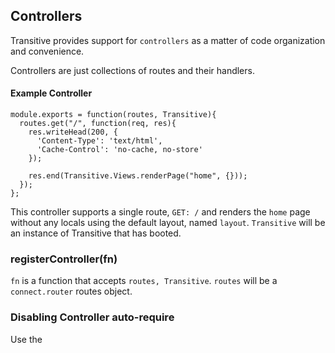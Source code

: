 ## Controllers


Transitive provides support for `controllers` as a matter of code organization and convenience.

Controllers are just collections of routes and their handlers.

#### Example Controller

    module.exports = function(routes, Transitive){
      routes.get("/", function(req, res){
        res.writeHead(200, { 
          'Content-Type': 'text/html', 
          'Cache-Control': 'no-cache, no-store'
        });

        res.end(Transitive.Views.renderPage("home", {}));
      });
    };

This controller supports a single route, `GET: /` and renders the `home` page without any locals using the default layout, named `layout`. `Transitive` will be an instance of Transitive that has booted.

### registerController(fn)

`fn` is a function that accepts `routes, Transitive`.  `routes` will be a `connect.router` routes object.

### Disabling Controller auto-require

Use the 